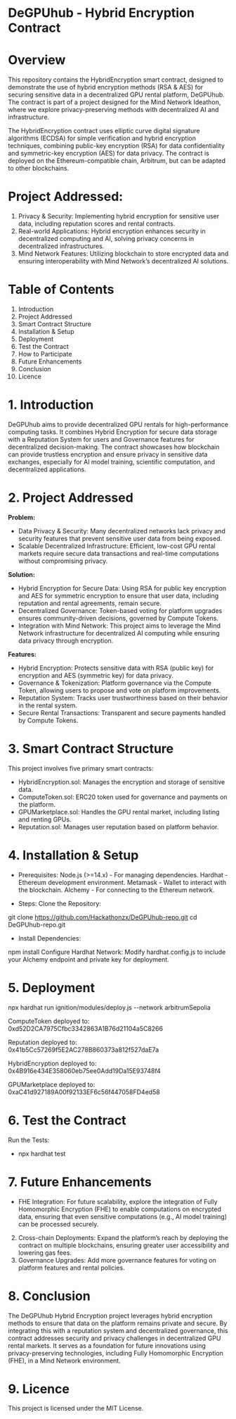 # DeGPUhub - Hybrid Encryption Contract

# Overview

This repository contains the HybridEncryption smart contract, designed to demonstrate the use of hybrid encryption methods (RSA & AES) for securing sensitive data in a decentralized GPU rental platform, DeGPUhub. The contract is part of a project designed for the Mind Network Ideathon, where we explore privacy-preserving methods with decentralized AI and infrastructure.

The HybridEncryption contract uses elliptic curve digital signature algorithms (ECDSA) for simple verification and hybrid encryption techniques, combining public-key encryption (RSA) for data confidentiality and symmetric-key encryption (AES) for data privacy. The contract is deployed on the Ethereum-compatible chain, Arbitrum, but can be adapted to other blockchains.

# Project Addressed:
1. Privacy & Security: Implementing hybrid encryption for sensitive user data, including reputation scores and rental contracts.
2. Real-world Applications: Hybrid encryption enhances security in decentralized computing and AI, solving privacy concerns in decentralized infrastructures.
3. Mind Network Features: Utilizing blockchain to store encrypted data and ensuring interoperability with Mind Network’s decentralized AI solutions.

# Table of Contents
1. Introduction
2. Project Addressed
3. Smart Contract Structure
4. Installation & Setup
5. Deployment
6. Test the Contract
7. How to Participate
8. Future Enhancements
9. Conclusion
10. Licence

# 1. Introduction
DeGPUhub aims to provide decentralized GPU rentals for high-performance computing tasks. It combines Hybrid Encryption for secure data storage with a Reputation System for users and Governance features for decentralized decision-making. The contract showcases how blockchain can provide trustless encryption and ensure privacy in sensitive data exchanges, especially for AI model training, scientific computation, and decentralized applications.

# 2. Project Addressed

**Problem:**
- Data Privacy & Security: Many decentralized networks lack privacy and security features that prevent sensitive user data from being exposed.
- Scalable Decentralized Infrastructure: Efficient, low-cost GPU rental markets require secure data transactions and real-time computations without compromising privacy.

**Solution:**
- Hybrid Encryption for Secure Data: Using RSA for public key encryption and AES for symmetric encryption to ensure that user data, including reputation and rental agreements, remain secure.
- Decentralized Governance: Token-based voting for platform upgrades ensures community-driven decisions, governed by Compute Tokens.
- Integration with Mind Network: This project aims to leverage the Mind Network infrastructure for decentralized AI computing while ensuring data privacy through encryption.

**Features:**
- Hybrid Encryption: Protects sensitive data with RSA (public key) for encryption and AES (symmetric key) for data privacy.
- Governance & Tokenization: Platform governance via the Compute Token, allowing users to propose and vote on platform improvements.
- Reputation System: Tracks user trustworthiness based on their behavior in the rental system.
- Secure Rental Transactions: Transparent and secure payments handled by Compute Tokens.

# 3. Smart Contract Structure
This project involves five primary smart contracts:

- HybridEncryption.sol: Manages the encryption and storage of sensitive data.
- ComputeToken.sol: ERC20 token used for governance and payments on the platform.
- GPUMarketplace.sol: Handles the GPU rental market, including listing and renting GPUs.
- Reputation.sol: Manages user reputation based on platform behavior.

# 4. Installation & Setup
- Prerequisites:
Node.js (>=14.x) - For managing dependencies.
Hardhat - Ethereum development environment.
Metamask - Wallet to interact with the blockchain.
Alchemy - For connecting to the Ethereum network.

- Steps:
Clone the Repository:

git clone https://github.com/Hackathonzx/DeGPUhub-repo.git
cd DeGPUhub-repo.git

- Install Dependencies:

npm install
Configure Hardhat Network: Modify hardhat.config.js to include your Alchemy endpoint and private key for deployment.

# 5. Deployment

npx hardhat run ignition/modules/deploy.js --network arbitrumSepolia

ComputeToken deployed to: 0xd52D2CA7975Cfbc3342863A1B76d21104a5C8266

Reputation deployed to: 0x41b5Cc57269f5E2AC278B860373a812f527daE7a

HybridEncryption deployed to: 0x4B916e434E358060eb75ee0Add19Da15E93748f4

GPUMarketplace deployed to: 0xaC41d927189A00f92133EF6c56f447058FD4ed58

# 6. Test the Contract

Run the Tests:

- npx hardhat test


# 7. Future Enhancements
- FHE Integration: For future scalability, explore the integration of Fully Homomorphic Encryption (FHE) to enable computations on encrypted data, ensuring that even sensitive computations (e.g., AI model training) can be processed securely.
2. Cross-chain Deployments: Expand the platform’s reach by deploying the contract on multiple blockchains, ensuring greater user accessibility and lowering gas fees.
3. Governance Upgrades: Add more governance features for voting on platform features and rental policies.

# 8. Conclusion
The DeGPUhub Hybrid Encryption project leverages hybrid encryption methods to ensure that data on the platform remains private and secure. By integrating this with a reputation system and decentralized governance, this contract addresses security and privacy challenges in decentralized GPU rental markets. It serves as a foundation for future innovations using privacy-preserving technologies, including Fully Homomorphic Encryption (FHE), in a Mind Network environment.

# 9. Licence
This project is licensed under the MIT License. 